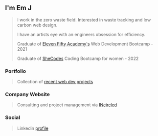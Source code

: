 ## I'm Em J

> I work in the zero waste field. 
> Interested in waste tracking and low carbon web design.
>
> I have an artists eye with an engineers obsession for efficiency.
> 
> Graduate of [Eleven Fifty Academy's](https://elevenfifty.org/) Web Development Bootcamp - 2021
> 
> Graduate of [SheCodes](https://shecodes.io/) Coding Bootcamp for women - 2022

### Portfolio
> Collection of [recent web dev projects](https://emnojacks.github.io/portfolio/)

### Company Website
> Consulting and project management via [INcircled](https://incircled.org)

### Social 
> Linkedin [profile](https://www.linkedin.com/in/emily-jackson-86357551/)

